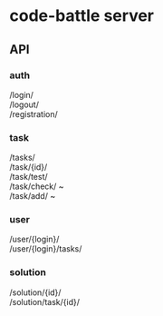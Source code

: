 # code-battle server

## API

### auth
/login/  
/logout/  
/registration/  

### task
/tasks/  
/task/{id}/  
/task/test/  
/task/check/ ~  
/task/add/ ~  

### user
/user/{login}/  
/user/{login}/tasks/  

### solution
/solution/{id}/  
/solution/task/{id}/  
